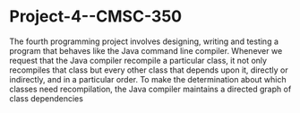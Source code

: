# Project-4--CMSC-350
The fourth programming project involves designing, writing and testing a program that behaves like the Java command line compiler. Whenever we request that the Java compiler recompile a particular class, it not only recompiles that class but every other class that depends upon it, directly or indirectly, and in a particular order. To make the determination about which classes need recompilation, the Java compiler maintains a directed graph of class dependencies
